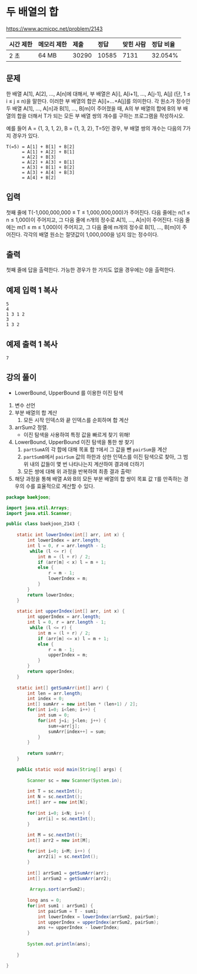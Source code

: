 # 두 배열의 합

 https://www.acmicpc.net/problem/2143

| 시간 제한 | 메모리 제한 | 제출  | 정답  | 맞힌 사람 | 정답 비율 |
| :-------- | :---------- | :---- | :---- | :-------- | :-------- |
| 2 초      | 64 MB       | 30290 | 10585 | 7131      | 32.054%   |

## 문제

한 배열 A[1], A[2], …, A[n]에 대해서, 부 배열은 A[i], A[i+1], …, A[j-1], A[j] (단, 1 ≤ i ≤ j ≤ n)을 말한다. 이러한 부 배열의 합은 A[i]+…+A[j]를 의미한다. 각 원소가 정수인 두 배열 A[1], …, A[n]과 B[1], …, B[m]이 주어졌을 때, A의 부 배열의 합에 B의 부 배열의 합을 더해서 T가 되는 모든 부 배열 쌍의 개수를 구하는 프로그램을 작성하시오.

예를 들어 A = {1, 3, 1, 2}, B = {1, 3, 2}, T=5인 경우, 부 배열 쌍의 개수는 다음의 7가지 경우가 있다.

```
T(=5) = A[1] + B[1] + B[2]
      = A[1] + A[2] + B[1]
      = A[2] + B[3]
      = A[2] + A[3] + B[1]
      = A[3] + B[1] + B[2]
      = A[3] + A[4] + B[3]
      = A[4] + B[2] 
```

## 입력

첫째 줄에 T(-1,000,000,000 ≤ T ≤ 1,000,000,000)가 주어진다. 다음 줄에는 n(1 ≤ n ≤ 1,000)이 주어지고, 그 다음 줄에 n개의 정수로 A[1], …, A[n]이 주어진다. 다음 줄에는 m(1 ≤ m ≤ 1,000)이 주어지고, 그 다음 줄에 m개의 정수로 B[1], …, B[m]이 주어진다. 각각의 배열 원소는 절댓값이 1,000,000을 넘지 않는 정수이다.

## 출력

첫째 줄에 답을 출력한다. 가능한 경우가 한 가지도 없을 경우에는 0을 출력한다.

## 예제 입력 1 복사

```
5
4
1 3 1 2
3
1 3 2
```

## 예제 출력 1 복사

```
7
```



## 강의 풀이

* LowerBound, UpperBound 를 이용한 이진 탐색

1. 변수 선언
2. 부분 배열의 합 계산
   1. 모든 시작 인덱스와 끝 인덱스를 순회하며 합 계산
3. arrSum2 정렬. 
   * 이진 탐색을 사용하여 특정 값을 빠르게 찾기 위해!
4. LowerBound, UpperBound 이진 탐색을 통한 쌍 찾기
   1. `partSumA`의 각 합에 대해 목표 합 `T`에서 그 값을 뺀 `pairSum`을 계산
   2. `partSumB`에서 `pairSum` 값의 하한과 상한 인덱스를 이진 탐색으로 찾아, 그 범위 내의 값들이 몇 번 나타나는지 계산하여 결과에 더하기
   3. 모든 쌍에 대해 위 과정을 반복하여 최종 결과 출력!
5. 해당 과정을 통해 배열 A와 B의 모든 부분 배열의 합 쌍이 목표 값 `T`를 만족하는 경우의 수를 효율적으로 계산할 수 있다.

```java
package baekjoon;

import java.util.Arrays;
import java.util.Scanner;

public class baekjoon_2143 {
	
	static int lowerIndex(int[] arr, int x) {
		int lowerIndex = arr.length;
		int l = 0, r = arr.length - 1;
		 while (l <= r) {
            int m = (l + r) / 2;
            if (arr[m] < x) l = m + 1;
            else {
                r = m - 1;
                lowerIndex = m;
            }
        }
		return lowerIndex;
	}
	
	static int upperIndex(int[] arr, int x) {
		int upperIndex = arr.length;
		int l = 0, r = arr.length - 1;
		 while (l <= r) {
            int m = (l + r) / 2;
            if (arr[m] <= x) l = m + 1;
            else {
                r = m - 1;
                upperIndex = m;
            }
        }
		return upperIndex;
	}
	
	static int[] getSumArr(int[] arr) {
		int len = arr.length;
		int index = 0;
		int[] sumArr = new int[len * (len+1) / 2];
		for(int i=0; i<len; i++) {
			int sum = 0;
			for(int j=i; j<len; j++) {
				sum+=arr[j];
				sumArr[index++] = sum;
			}
		}
		
		return sumArr;
	}

	public static void main(String[] args) {
		
		Scanner sc = new Scanner(System.in);
		
		int T = sc.nextInt();
		int N = sc.nextInt();
		int[] arr = new int[N];
		
		for(int i=0; i<N; i++) {
			arr[i] = sc.nextInt();
		}
		
		int M = sc.nextInt();
		int[] arr2 = new int[M];

		for(int i=0; i<M; i++) {
			arr2[i] = sc.nextInt();
		}
		
		int[] arrSum1 = getSumArr(arr);
		int[] arrSum2 = getSumArr(arr2);
		
		 Arrays.sort(arrSum2);
		
		long ans = 0;
		for(int sum1 : arrSum1) {
			int pairSum = T - sum1;
			int lowerIndex = lowerIndex(arrSum2, pairSum);
			int upperIndex = upperIndex(arrSum2, pairSum);
			ans += upperIndex - lowerIndex;
		}
		
		System.out.println(ans);
		
	}

}

```




